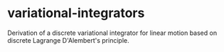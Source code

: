 # variational-integrators

Derivation of a discrete variational integrator for linear motion based on discrete Lagrange D'Alembert's principle.
